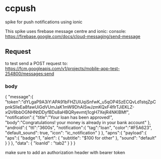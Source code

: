 # ccpush
spike for push notifications using ionic

This spike uses firebase message centre and ionic:
console: https://firebase.google.com/docs/cloud-messaging/send-message

## Request
to test send a POST request to: https://fcm.googleapis.com/v1/projects/mobile-app-test-254800/messages:send
### body
{
   "message":{
      "token":"dYLgaP9A3iY:APA91bFHZUlUqiSnfwK_u5qOP4SzECQvLd1stqZpCpnkSlIeEa8fawUiGdVUmJaK1mW9DhAISwJzmKQxF4flrTJiEKLZ-xQV6bbOGNHNtDDyfBDs8aHBQRyevmtj1cgH7XejR4NKlBMf",
      "notification":{
      	"title":"Your loan has been approved!",
        "body":"Congratulations! your money is already in your bank account"
      },
     "android":{
       "ttl":"3600s",
       "notification":{
         "tag":"loan",
         "color":"#F5A623",
         "default_sound": true,
         "icon": "ic_notification"
       }
     },
     "apns":{
       "payload":{
         "aps":{
           "badge":1,
           "alert": {
           	"subtitle": "$100 for other"
           },
           "sound": "default"
         }
       }
     },
     "data": {
     	"loanId" : "tab2"
     }
   }
}

make sure to add an authorization header with bearer token
